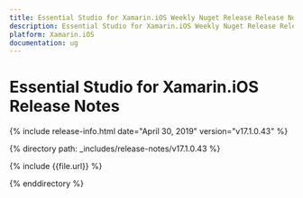 ```yaml
---
title: Essential Studio for Xamarin.iOS Weekly Nuget Release Release Notes  
description: Essential Studio for Xamarin.iOS Weekly Nuget Release Release Notes  
platform: Xamarin.iOS
documentation: ug
---
```


# Essential Studio for Xamarin.iOS  Release Notes  

{% include release-info.html date="April 30, 2019"  version="v17.1.0.43" %} 


{% directory path: _includes/release-notes/v17.1.0.43 %}

{% include {{file.url}} %}

{% enddirectory %}